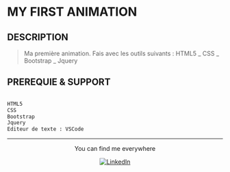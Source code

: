 # MY FIRST ANIMATION

## DESCRIPTION

> Ma première animation. Fais avec les outils suivants :
>     HTML5
>    _ CSS
>    _ Bootstrap
>    _ Jquery


## PREREQUIE & SUPPORT

```bash

HTML5
CSS
Bootstrap
Jquery
Editeur de texte : VSCode

```

<div align="center">

---

You can find me everywhere

<a href="https://www.linkedin.com/in/mawul%C3%A9-toudoguin-54a0831a3/" target="_blank"><img src="https://img.shields.io/badge/LinkedIn-%230077B5.svg?&style=flat-square&logo=linkedin&logoColor=white" alt="LinkedIn"></a>
</div>